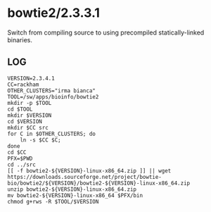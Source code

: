 bowtie2/2.3.3.1
===============

Switch from compiling source to using precompiled statically-linked binaries.

LOG
---

    VERSION=2.3.4.1
    CC=rackham
    OTHER_CLUSTERS="irma bianca"
    TOOL=/sw/apps/bioinfo/bowtie2
    mkdir -p $TOOL
    cd $TOOL
    mkdir $VERSION
    cd $VERSION
    mkdir $CC src
    for C in $OTHER_CLUSTERS; do
        ln -s $CC $C;
    done
    cd $CC
    PFX=$PWD
    cd ../src
    [[ -f bowtie2-${VERSION}-linux-x86_64.zip ]] || wget https://downloads.sourceforge.net/project/bowtie-bio/bowtie2/${VERSION}/bowtie2-${VERSION}-linux-x86_64.zip
    unzip bowtie2-${VERSION}-linux-x86_64.zip
    mv bowtie2-${VERSION}-linux-x86_64 $PFX/bin
    chmod g+rws -R $TOOL/$VERSION
